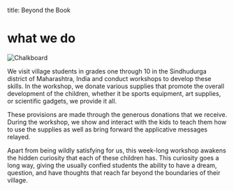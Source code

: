 title: Beyond the Book

<a name="about"><h1>what we do</h1></a>

![Chalkboard](/btb/images/chalkboard.png)

We visit village students in grades one through 10 in the Sindhudurga district of Maharashtra, India and conduct workshops to develop these skills. In the workshop, we donate various supplies that promote the overall development of the children, whether it be sports equipment, art supplies, or scientific gadgets, we provide it all.

These provisions are made through the generous donations that we receive. During the workshop, we show and interact with the kids to teach them how to use the supplies as well as bring forward the applicative messages relayed.

Apart from being wildly satisfying for us, this week-long workshop awakens the hidden curiosity that each of these children has. This curiosity goes a long way, giving the usually confied students the ability to have a dream, question, and have thoughts that reach far beyond the boundaries of their village. 